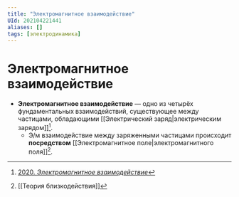 ```yaml
---
title: "Электромагнитное взаимодействие"
UId: 202104221441
aliases: []
tags: [электродинамика]
---
```


# Электромагнитное взаимодействие

- **Электромагнитное взаимодействие** — одно из четырёх фундаментальных взаимодействий, существующее между частицами, обладающими [[Электрический заряд|электрическим зарядом]][^1].
	- Э/м взаимодействие между заряженными частицами происходит **посредством** [[Электромагнитное поле|электромагнитного поля]][^2].

[^1]: [2020. *Электромагнитное взаимодействие*](zotero://select/items/1_JWL85CIS)
[^2]: [[Теория близкодействия]]